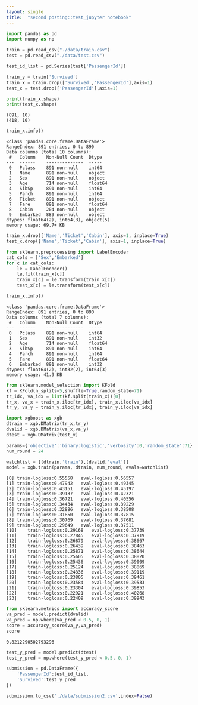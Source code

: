 ```yaml
---
layout: single
title:  "second posting::test_jupyter notebook"
---
```


```python
import pandas as pd
import numpy as np
```


```python
train = pd.read_csv("./data/train.csv")
test = pd.read_csv("./data/test.csv")
```


```python
test_id_list = pd.Series(test['PassengerId'])
```


```python
train_y = train['Survived']
train_x = train.drop(['Survived','PassengerId'],axis=1)
test_x = test.drop(['PassengerId'],axis=1)
```


```python
print(train_x.shape)
print(test_x.shape)
```

    (891, 10)
    (418, 10)
    


```python
train_x.info()
```

    <class 'pandas.core.frame.DataFrame'>
    RangeIndex: 891 entries, 0 to 890
    Data columns (total 10 columns):
     #   Column    Non-Null Count  Dtype  
    ---  ------    --------------  -----  
     0   Pclass    891 non-null    int64  
     1   Name      891 non-null    object 
     2   Sex       891 non-null    object 
     3   Age       714 non-null    float64
     4   SibSp     891 non-null    int64  
     5   Parch     891 non-null    int64  
     6   Ticket    891 non-null    object 
     7   Fare      891 non-null    float64
     8   Cabin     204 non-null    object 
     9   Embarked  889 non-null    object 
    dtypes: float64(2), int64(3), object(5)
    memory usage: 69.7+ KB
    


```python
train_x.drop(['Name','Ticket','Cabin'], axis=1, inplace=True)
test_x.drop(['Name','Ticket','Cabin'], axis=1, inplace=True)
```


```python
from sklearn.preprocessing import LabelEncoder
cat_cols = ['Sex','Embarked']
for c in cat_cols:
    le = LabelEncoder()
    le.fit(train_x[c])
    train_x[c] = le.transform(train_x[c])
    test_x[c] = le.transform(test_x[c])
```


```python
train_x.info()
```

    <class 'pandas.core.frame.DataFrame'>
    RangeIndex: 891 entries, 0 to 890
    Data columns (total 7 columns):
     #   Column    Non-Null Count  Dtype  
    ---  ------    --------------  -----  
     0   Pclass    891 non-null    int64  
     1   Sex       891 non-null    int32  
     2   Age       714 non-null    float64
     3   SibSp     891 non-null    int64  
     4   Parch     891 non-null    int64  
     5   Fare      891 non-null    float64
     6   Embarked  891 non-null    int32  
    dtypes: float64(2), int32(2), int64(3)
    memory usage: 41.9 KB
    


```python
from sklearn.model_selection import KFold
kf = KFold(n_splits=5,shuffle=True,random_state=71)
tr_idx, va_idx = list(kf.split(train_x))[0]
tr_x, va_x = train_x.iloc[tr_idx], train_x.iloc[va_idx]
tr_y, va_y = train_y.iloc[tr_idx], train_y.iloc[va_idx]
```


```python
import xgboost as xgb
dtrain = xgb.DMatrix(tr_x,tr_y)
dvalid = xgb.DMatrix(va_x,va_y)
dtest = xgb.DMatrix(test_x)

params={'objective':'binary:logistic','verbosity':0,'random_state':71}
num_round = 24

watchlist = [(dtrain,'train'),(dvalid,'eval')]
model = xgb.train(params, dtrain, num_round, evals=watchlist)
```

    [0]	train-logloss:0.55558	eval-logloss:0.56557
    [1]	train-logloss:0.47942	eval-logloss:0.49345
    [2]	train-logloss:0.43151	eval-logloss:0.45197
    [3]	train-logloss:0.39137	eval-logloss:0.42321
    [4]	train-logloss:0.36721	eval-logloss:0.40556
    [5]	train-logloss:0.34434	eval-logloss:0.39229
    [6]	train-logloss:0.32886	eval-logloss:0.38508
    [7]	train-logloss:0.31850	eval-logloss:0.37815
    [8]	train-logloss:0.30769	eval-logloss:0.37681
    [9]	train-logloss:0.29649	eval-logloss:0.37511
    [10]	train-logloss:0.29168	eval-logloss:0.37739
    [11]	train-logloss:0.27845	eval-logloss:0.37919
    [12]	train-logloss:0.26879	eval-logloss:0.38667
    [13]	train-logloss:0.26439	eval-logloss:0.38463
    [14]	train-logloss:0.25871	eval-logloss:0.38644
    [15]	train-logloss:0.25605	eval-logloss:0.38820
    [16]	train-logloss:0.25436	eval-logloss:0.39009
    [17]	train-logloss:0.25124	eval-logloss:0.38869
    [18]	train-logloss:0.24336	eval-logloss:0.39119
    [19]	train-logloss:0.23805	eval-logloss:0.39461
    [20]	train-logloss:0.23584	eval-logloss:0.39533
    [21]	train-logloss:0.23304	eval-logloss:0.39853
    [22]	train-logloss:0.22921	eval-logloss:0.40268
    [23]	train-logloss:0.22409	eval-logloss:0.39943
    


```python
from sklearn.metrics import accuracy_score
va_pred = model.predict(dvalid)
va_pred = np.where(va_pred < 0.5, 0, 1)
score = accuracy_score(va_y,va_pred)
score
```




    0.8212290502793296




```python
test_y_pred = model.predict(dtest)
test_y_pred = np.where(test_y_pred < 0.5, 0, 1)
```


```python
submission = pd.DataFrame({
    'PassengerId':test_id_list,
    'Survived':test_y_pred
})
```


```python
submission.to_csv('./data/submission2.csv',index=False)
```
